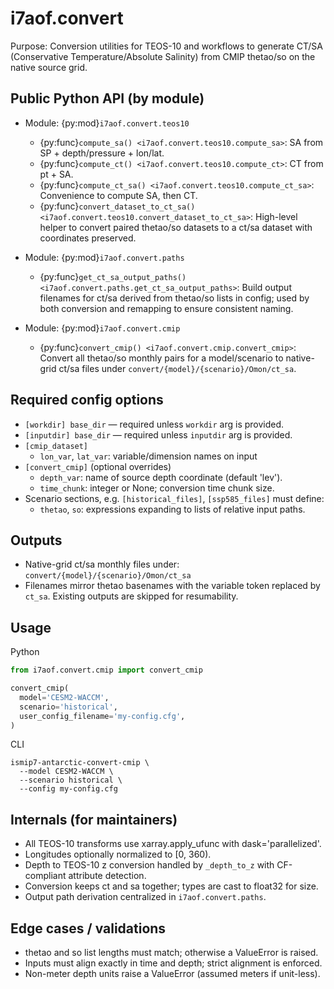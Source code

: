 # i7aof.convert

Purpose: Conversion utilities for TEOS-10 and workflows to generate CT/SA
(Conservative Temperature/Absolute Salinity) from CMIP thetao/so on the native
source grid.

## Public Python API (by module)

- Module: {py:mod}`i7aof.convert.teos10`
  - {py:func}`compute_sa() <i7aof.convert.teos10.compute_sa>`:
      SA from SP + depth/pressure + lon/lat.
  - {py:func}`compute_ct() <i7aof.convert.teos10.compute_ct>`:
      CT from pt + SA.
  - {py:func}`compute_ct_sa() <i7aof.convert.teos10.compute_ct_sa>`:
      Convenience to compute SA, then CT.
  - {py:func}`convert_dataset_to_ct_sa() <i7aof.convert.teos10.convert_dataset_to_ct_sa>`:
      High-level helper to convert paired thetao/so datasets to a ct/sa
      dataset with coordinates preserved.

- Module: {py:mod}`i7aof.convert.paths`
  - {py:func}`get_ct_sa_output_paths() <i7aof.convert.paths.get_ct_sa_output_paths>`:
      Build output filenames for ct/sa derived from thetao/so lists in config;
      used by both conversion and remapping to ensure consistent naming.

- Module: {py:mod}`i7aof.convert.cmip`
  - {py:func}`convert_cmip() <i7aof.convert.cmip.convert_cmip>`:
      Convert all thetao/so monthly pairs for a model/scenario to native-grid
      ct/sa files under ``convert/{model}/{scenario}/Omon/ct_sa``.

## Required config options

- `[workdir] base_dir` — required unless ``workdir`` arg is provided.
- `[inputdir] base_dir` — required unless ``inputdir`` arg is provided.
- `[cmip_dataset]`
  - `lon_var`, `lat_var`: variable/dimension names on input
- `[convert_cmip]` (optional overrides)
  - `depth_var`: name of source depth coordinate (default 'lev').
  - `time_chunk`: integer or None; conversion time chunk size.
- Scenario sections, e.g. `[historical_files]`, `[ssp585_files]` must define:
  - `thetao`, `so`: expressions expanding to lists of relative input paths.

## Outputs

- Native-grid ct/sa monthly files under:
  ``convert/{model}/{scenario}/Omon/ct_sa``
- Filenames mirror thetao basenames with the variable token replaced by
  ``ct_sa``. Existing outputs are skipped for resumability.

## Usage

Python
```python
from i7aof.convert.cmip import convert_cmip

convert_cmip(
  model='CESM2-WACCM',
  scenario='historical',
  user_config_filename='my-config.cfg',
)
```

CLI
```text
ismip7-antarctic-convert-cmip \
  --model CESM2-WACCM \
  --scenario historical \
  --config my-config.cfg
```

## Internals (for maintainers)

- All TEOS-10 transforms use xarray.apply_ufunc with dask='parallelized'.
- Longitudes optionally normalized to [0, 360).
- Depth to TEOS-10 z conversion handled by `_depth_to_z` with CF-compliant
  attribute detection.
- Conversion keeps ct and sa together; types are cast to float32 for size.
- Output path derivation centralized in `i7aof.convert.paths`.

## Edge cases / validations

- thetao and so list lengths must match; otherwise a ValueError is raised.
- Inputs must align exactly in time and depth; strict alignment is enforced.
- Non-meter depth units raise a ValueError (assumed meters if unit-less).
